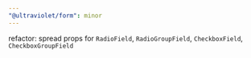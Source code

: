 ```yaml
---
"@ultraviolet/form": minor
---
```


refactor: spread props for `RadioField`, `RadioGroupField`, `CheckboxField`, `CheckboxGroupField`

